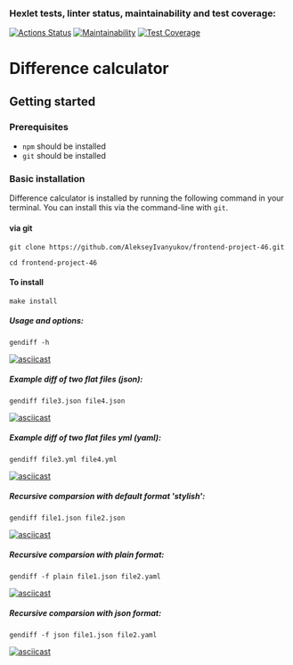 ### Hexlet tests, linter status, maintainability and test coverage:
[![Actions Status](https://github.com/AlekseyIvanyukov/frontend-project-46/actions/workflows/hexlet-check.yml/badge.svg)](https://github.com/AlekseyIvanyukov/frontend-project-46/actions)
[![Maintainability](https://api.codeclimate.com/v1/badges/b905994ed73974b6da39/maintainability)](https://codeclimate.com/github/AlekseyIvanyukov/frontend-project-46/maintainability)
[![Test Coverage](https://api.codeclimate.com/v1/badges/b905994ed73974b6da39/test_coverage)](https://codeclimate.com/github/AlekseyIvanyukov/frontend-project-46/test_coverage)

# Difference calculator

## Getting started

### Prerequisites

* `npm` should be installed
* `git` should be installed

### Basic installation

Difference calculator is installed by running the following command in your terminal. You can install this via the command-line with `git`.

#### via git
```shell
git clone https://github.com/AlekseyIvanyukov/frontend-project-46.git
```
```shell
cd frontend-project-46
```
#### To install
```shell
make install
```

##### Usage and options:
```shell
gendiff -h
```
[![asciicast](https://asciinema.org/a/ey8Ye3HN9VcLV2S9NiT7cLLuj.svg)](https://asciinema.org/a/ey8Ye3HN9VcLV2S9NiT7cLLuj)

##### Example diff of two flat files (json):
```shell
gendiff file3.json file4.json
```
[![asciicast](https://asciinema.org/a/W9Gh6zSw6psUJR12R3oVL0Osu.svg)](https://asciinema.org/a/W9Gh6zSw6psUJR12R3oVL0Osu)

##### Example diff of two flat files yml (yaml):
```shell
gendiff file3.yml file4.yml
```
[![asciicast](https://asciinema.org/a/ZIhEpgjNfAqsaQy2jFTus2Yfg.svg)](https://asciinema.org/a/ZIhEpgjNfAqsaQy2jFTus2Yfg)

##### Recursive comparsion with default format 'stylish':
```shell
gendiff file1.json file2.json
```
[![asciicast](https://asciinema.org/a/CPT6tG9Zjnsyr50FGFGyGCMqP.svg)](https://asciinema.org/a/CPT6tG9Zjnsyr50FGFGyGCMqP)

##### Recursive comparsion with plain format:
```shell
gendiff -f plain file1.json file2.yaml
```
[![asciicast](https://asciinema.org/a/15PbykfdVCzH250PRLgJwlDQl.svg)](https://asciinema.org/a/15PbykfdVCzH250PRLgJwlDQl)

##### Recursive comparsion with json format:
```shell
gendiff -f json file1.json file2.yaml
```
[![asciicast](https://asciinema.org/a/lqPACasEeIMVoGpD0ZRczupA7.svg)](https://asciinema.org/a/lqPACasEeIMVoGpD0ZRczupA7)